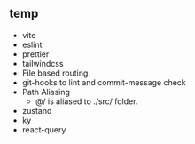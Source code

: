 ## temp

- vite
- eslint
- prettier
- tailwindcss
- File based routing
- git-hooks to lint and commit-message check
- Path Aliasing
  - @/ is aliased to ./src/ folder.
- zustand
- ky
- react-query
